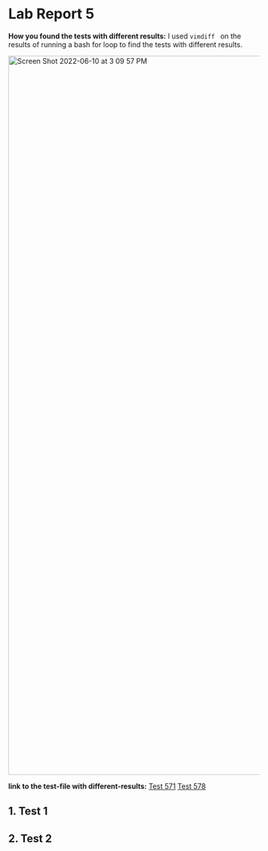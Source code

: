 # Lab Report 5

__How you found the tests with different results:__ I used ``vimdiff `` on the results of running a bash for loop to find the tests with different results.

<img width="1440" alt="Screen Shot 2022-06-10 at 3 09 57 PM" src="https://user-images.githubusercontent.com/103156151/173157199-cd5f6ee5-8fc8-4e8d-a2d5-29240d37963f.png">


__link to the test-file with different-results:__ [Test 571](https://github.com/xzrRyan/markdown-parser/blob/main/test-files/571.md)
[Test 578](https://github.com/xzrRyan/markdown-parser/blob/main/test-files/578.md)


## 1. Test 1


## 2. Test 2
